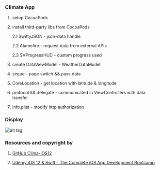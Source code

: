 ### Climate App

1. setup CocoaPods

2. install third-party libs from CocoaPods 

	2.1 SwiftyJSON - json-data handle

	2.2 Alamofire - request data from external APIs

	2.3 SVProgressHUD - custom progress used

3. create DataViewModel - WeatherDataModel

4. segue - page switch && pass data

5. CoreLocation - get location with latitude & longitude

6. protocol && delegate - communicated in ViewControllers with data transfer

7. info.plist - modify http authorization

### Display

![alt tag](https://github.com/lastingyeh/clima-swift/blob/master/clima.gif)

### Resources and copyright by

1. [GitHub Clima-iOS12](https://github.com/londonappbrewery/Clima-iOS12)

2. [Udemy iOS 12 & Swift - The Complete iOS App Development Bootcamp](https://www.udemy.com/ios-12-app-development-bootcamp/)
